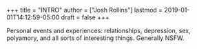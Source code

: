 +++
title = "INTRO"
author = ["Josh Rollins"]
lastmod = 2019-01-01T14:12:59-05:00
draft = false
+++

Personal events and experiences: relationships, depression, sex, polyamory, and all sorts of interesting things. Generally NSFW.